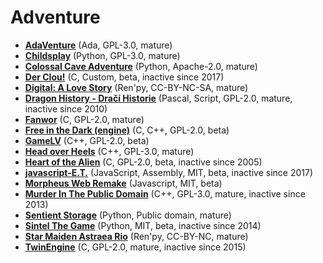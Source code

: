 [comment]: # (autogenerated content, do not edit)
# Adventure

- **[AdaVenture](adaventure.md)** (Ada, GPL-3.0, mature)
- **[Childsplay](childsplay.md)** (Python, GPL-3.0, mature)
- **[Colossal Cave Adventure](colossal_cave_adventure.md)** (Python, Apache-2.0, mature)
- **[Der Clou!](der_clou.md)** (C, Custom, beta, inactive since 2017)
- **[Digital: A Love Story](digital_a_love_story.md)** (Ren'py, CC-BY-NC-SA, mature)
- **[Dragon History - Dračí Historie](dragon_history-dra_historie.md)** (Pascal, Script, GPL-2.0, mature, inactive since 2010)
- **[Fanwor](fanwor.md)** (C, GPL-2.0, mature)
- **[Free in the Dark (engine)](free_in_the_dark_engine.md)** (C, C++, GPL-2.0, beta)
- **[GameLV](gamelv.md)** (C++, GPL-2.0, beta)
- **[Head over Heels](head_over_heels.md)** (C++, GPL-3.0, mature)
- **[Heart of the Alien](heart_of_the_alien.md)** (C, GPL-2.0, beta, inactive since 2005)
- **[javascript-E.T.](javascript-et.md)** (JavaScript, Assembly, MIT, beta, inactive since 2017)
- **[Morpheus Web Remake](morpheus_web_remake.md)** (Javascript, MIT, beta)
- **[Murder In The Public Domain](murder_in_the_public_domain.md)** (C++, GPL-3.0, mature, inactive since 2013)
- **[Sentient Storage](sentient_storage.md)** (Python, Public domain, mature)
- **[Sintel The Game](sintel_the_game.md)** (Python, MIT, beta, inactive since 2014)
- **[Star Maiden Astraea Rio](star_maiden_astraea_rio.md)** (Ren'py, CC-BY-NC, mature)
- **[TwinEngine](twinengine.md)** (C, GPL-2.0, mature, inactive since 2015)